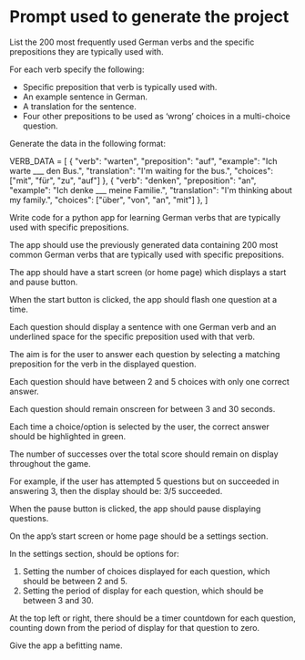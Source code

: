 # Prompt used to generate the project

List the 200 most frequently used German verbs and the specific prepositions they are typically used with.

For each verb specify the following:
-	Specific preposition that verb is typically used with.
-	An example sentence in German.
-	A translation for the sentence.
-	Four other prepositions to be used as ‘wrong’ choices in a multi-choice question.

Generate the data in the following format:

VERB_DATA = [
{
"verb": "warten",
"preposition": "auf",
"example": "Ich warte ___ den Bus.",
"translation": "I'm waiting for the bus.",
"choices": ["mit", "für", "zu", "auf"]
},
{
"verb": "denken",
"preposition": "an",
"example": "Ich denke ___ meine Familie.",
"translation": "I'm thinking about my family.",
"choices": ["über", "von", "an", "mit"]
},
]

Write code for a python app for learning German verbs that are typically used with specific prepositions.

The app should use the previously generated data containing 200 most common German verbs that are typically used with specific prepositions.

The app should have a start screen (or home page) which displays a start and pause button.

When the start button is clicked, the app should flash one question at a time.

Each question should display a sentence with one German verb and an underlined space for the specific preposition used with that verb.

The aim is for the user to answer each question by selecting a matching preposition for the verb in the displayed question.

Each question should have between 2 and 5 choices with only one correct answer.

Each question should remain onscreen for between 3 and 30 seconds.

Each time a choice/option is selected by the user, the correct answer should be highlighted in green.

The number of successes over the total score should remain on display throughout the game.

For example, if the user has attempted 5 questions but on succeeded in answering 3, then the display should be: 3/5 succeeded.

When the pause button is clicked, the app should pause displaying questions.

On the app’s start screen or home page should be a settings section.

In the settings section, should be options for:

1.	Setting the number of choices displayed for each question, which should be between 2 and 5.
2.	Setting the period of display for each question, which should be between 3 and 30.

At the top left or right, there should be a timer countdown for each question, counting down from the period of display for that question to zero.

Give the app a befitting name.


